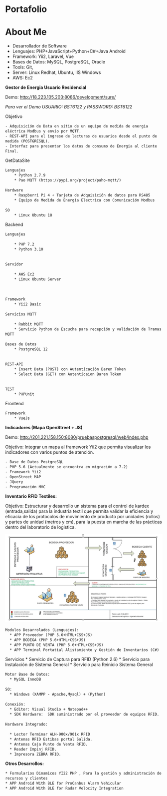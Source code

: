 # Portafolio


# About Me

* Desarrollador de Software
* Lenguajes: PHP+JavaScript+Python+C#+Java Android
* Framework: Yii2, Laravel, Vue
* Bases de Datos: MySQL, PostgreSQL, Oracle
* Tools: Git,
* Server: Linux Redhat, Ubuntu, IIS Windows
* AWS: Ec2



**Gestor de Energia Usuario Residencial** 

Demo: <http://18.223.105.203:8086/development/sure/>

*Para ver el Demo USUARIO: BST6122 y PASSWORD: BST6122*

Objetivo

	- Adquisición de Data en sitio de un equipo de medida de energia eléctrica Modbus y envio por MQTT.
	- REST-API para el ingreso de lecturas de usuarios desde el punto de medida (POSTGRESQL).
	- Interfaz para presentar los datos de consumo de Energia al cliente Final.
	
GetDataSite

	Lenguajes
		* Python 2.7.9 
		* Pao MQTT (https://pypi.org/project/paho-mqtt/)
		
	Hardware
		* Raspberri Pi 4 + Tarjeta de Adquisición de datos para RS485
		* Equipo de Medida de Energía Electrica con Comunicación Modbus
		
	SO
		* Linux Ubuntu 18
		
	
Backend
	
	
	Lenguajes
	
		* PHP 7.2
		* Python 3.10
	
	
	Servidor
	
		* AWS Ec2
		* Linux Ubuntu Server
		
	
	
	Framework
		* Yii2 Basic
		
	Servicios MQTT
	
		* Rabbit MQTT
		* Servicio Python de Escucha para recepción y validación de Tramas MQTT
		
	Bases de Datos
		* PostgreSQL 12
		
		
	REST-API
		* Insert Data (POST) con Autenticación Baren Token
		* Select Data (GET) con Autenticaion Baren Token
		
			
	TEST
		* PHPUnit
	
	

Frontend 

	Framework
		* VueJs
		
		

		
**Indicadores (Mapa OpenStreet + JS)** 

Demo: <http://201.221.158.150:8080/pruebaspostgresql/web/index.php>

Objetivo:  Integrar un mapa al framework Yii2 que permita visualizar los indicadores con varios puntos de atención.

	- Base de Datos PostgreSQL
	- PHP 5.6 (Actualmente se encuentra en migración a 7.2)
	- Framework Yii2
	- OpenStreet MAP
	- JQuery
	- Programación MVC
	


**Inventario RFID Textiles:**
  
  Objetivo:  Estructurar y desarrollo un sistema para el control de kardex (entrada,salida) para la industria textil que permita validar la eficiencia y eficacia de los protocolos de movimiento de producto por unidades (rollos) y partes de unidad (metros y cm), para la puesta en marcha de las prácticas dentro del laboratorio de logistica.

![ArquitecturaMacro](https://github.com/anaid2016/Portafolio/blob/main/Logistica%20de%20Productos%20-%20RFID%20(PHP+MySQL+HTML+Python%20+%20C%23)/imagenes/macroproceso.jpg?raw=true)


    Modulos Desarrolados (Lenguajes):
      * APP Proveedor (PHP 5.6+HTML+CSS+JS)
      * APP BODEGA (PHP 5.6+HTML+CSS+JS)
      * APP PUNTO DE VENTA (PHP 5.6+HTML+CSS+JS)
      * APP Terminal Portatial Alistamiento y Gestión de Inventarios (C#)
      
      
   Servicios
      * Servicio de Captura para RFID (Python 2.6)
      * Servicio para Instalación de Sistema General
      * Servicio para Reinicio Sistema General      
      
    Motor Base de Datos: 
      * MySQL InnoDB
      
    SO:
      * Windows (XAMPP - Apache,Mysql) + (Python)
    
    Conexión: 
      * Editor: Visual Studio + Notepad++
      * SDK Hardware:  SDK suministrado por el proveedor de equipos RFID.
    
    Hardware Integrado:
    
      * Lector Terminar ALH-900x/901x RFID 
      * Antenas RFID Estibas portal Salida.
      * Antenas Caja Punto de Venta RFID.
      * Reader Impinj RFID.
      * Impresora ZEBRA RFID.   



**Otros Desarrollos:** 

	* Formularios Dinamicos YI22 PHP , Para la gestión y administración de recursos y clientes
	* APP Android With BLE for ProCanbus Alarm Vehicular
	* APP Android With BLE for Radar Velocity Integration

























